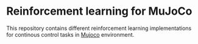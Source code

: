 # Reinforcement learning for MuJoCo

This repository contains different reinforcement learning implementations for continous control tasks in [Mujoco](http://www.mujoco.org/) environment.
